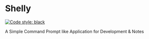 # Shelly

[![Code style: black](https://img.shields.io/badge/code%20style-black-000000.svg)](https://github.com/psf/black)

A Simple Command Prompt like Application for Development &amp; Notes
